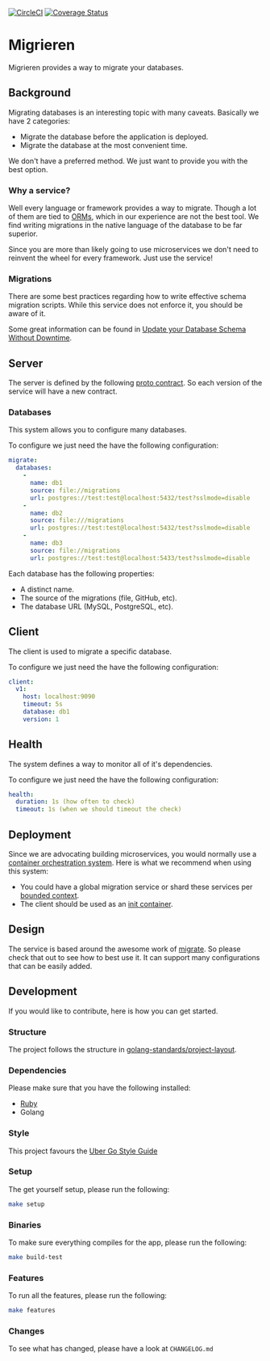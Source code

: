 [![CircleCI](https://circleci.com/gh/alexfalkowski/migrieren.svg?style=svg)](https://circleci.com/gh/alexfalkowski/migrieren)
[![Coverage Status](https://coveralls.io/repos/github/alexfalkowski/migrieren/badge.svg?branch=master)](https://coveralls.io/github/alexfalkowski/migrieren?branch=master)

# Migrieren

Migrieren provides a way to migrate your databases.

## Background

Migrating databases is an interesting topic with many caveats. Basically we have 2 categories:
- Migrate the database before the application is deployed.
- Migrate the database at the most convenient time.

We don't have a preferred method. We just want to provide you with the best option.

### Why a service?

Well every language or framework provides a way to migrate. Though a lot of them are tied to [ORMs](https://en.wikipedia.org/wiki/Object%E2%80%93relational_mapping), which in our experience are not the best tool. We find writing migrations in the native language of the database to be far superior.

Since you are more than likely going to use microservices we don't need to reinvent the wheel for every framework. Just use the service!

### Migrations

There are some best practices regarding how to write effective schema migration scripts. While this service does not enforce it, you should be aware of it.

Some great information can be found in [Update your Database Schema Without Downtime](https://thorben-janssen.com/update-database-schema-without-downtime/).

## Server

The server is defined by the following [proto contract](api/migrieren/v1/service.proto). So each version of the service will have a new contract.

### Databases

This system allows you to configure many databases.

To configure we just need the have the following configuration:

```yaml
migrate:
  databases:
    -
      name: db1
      source: file://migrations
      url: postgres://test:test@localhost:5432/test?sslmode=disable
    -
      name: db2
      source: file:///migrations
      url: postgres://test:test@localhost:5432/test?sslmode=disable
    -
      name: db3
      source: file://migrations
      url: postgres://test:test@localhost:5433/test?sslmode=disable
```

Each database has the following properties:
- A distinct name.
- The source of the migrations (file, GitHub, etc).
- The database URL (MySQL, PostgreSQL, etc).

## Client

The client is used to migrate a specific database.

To configure we just need the have the following configuration:

```yaml
client:
  v1:
    host: localhost:9090
    timeout: 5s
    database: db1
    version: 1
```

## Health

The system defines a way to monitor all of it's dependencies.

To configure we just need the have the following configuration:

```yaml
health:
  duration: 1s (how often to check)
  timeout: 1s (when we should timeout the check)
```

## Deployment

Since we are advocating building microservices, you would normally use a [container orchestration system](https://newrelic.com/blog/best-practices/container-orchestration-explained). Here is what we recommend when using this system:
- You could have a global migration service or shard these services per [bounded context](https://martinfowler.com/bliki/BoundedContext.html).
- The client should be used as an [init container](https://kubernetes.io/docs/concepts/workloads/pods/init-containers/).

## Design

The service is based around the awesome work of [migrate](https://github.com/golang-migrate/migrate). So please check that out to see how to best use it. It can support many configurations that can be easily added.

## Development

If you would like to contribute, here is how you can get started.

### Structure

The project follows the structure in [golang-standards/project-layout](https://github.com/golang-standards/project-layout).

### Dependencies

Please make sure that you have the following installed:
- [Ruby](.ruby-version)
- Golang

### Style

This project favours the [Uber Go Style Guide](https://github.com/uber-go/guide/blob/master/style.md)

### Setup

The get yourself setup, please run the following:

```sh
make setup
```

### Binaries

To make sure everything compiles for the app, please run the following:

```sh
make build-test
```

### Features

To run all the features, please run the following:

```sh
make features
```

### Changes

To see what has changed, please have a look at `CHANGELOG.md`
